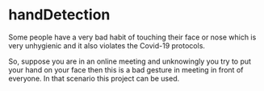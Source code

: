 # handDetection
Some people have a very bad habit of touching their face or nose which is very 
unhygienic and it also violates the Covid-19 protocols.


So, suppose you are in an online meeting and unknowingly you try to put your hand on 
your face then this is a bad gesture in meeting in front of everyone. In that scenario this 
project can be used.

